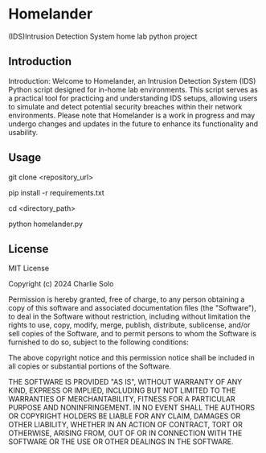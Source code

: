 # Homelander
(IDS)Intrusion Detection System home lab python project


## Introduction
Introduction:
Welcome to Homelander, an Intrusion Detection System (IDS) Python script designed for in-home lab environments. 
This script serves as a practical tool for practicing and understanding IDS setups, allowing users to simulate 
and detect potential security breaches within their network environments. Please note that Homelander is a work
in progress and may undergo changes and updates in the future to enhance its functionality and usability.



## Usage
	

git clone <repository_url>


pip install -r requirements.txt



cd <directory_path>


python homelander.py



## License

MIT License

Copyright (c) 2024 Charlie Solo

Permission is hereby granted, free of charge, to any person obtaining a copy
of this software and associated documentation files (the "Software"), to deal
in the Software without restriction, including without limitation the rights
to use, copy, modify, merge, publish, distribute, sublicense, and/or sell
copies of the Software, and to permit persons to whom the Software is
furnished to do so, subject to the following conditions:

The above copyright notice and this permission notice shall be included in all
copies or substantial portions of the Software.

THE SOFTWARE IS PROVIDED "AS IS", WITHOUT WARRANTY OF ANY KIND, EXPRESS OR
IMPLIED, INCLUDING BUT NOT LIMITED TO THE WARRANTIES OF MERCHANTABILITY,
FITNESS FOR A PARTICULAR PURPOSE AND NONINFRINGEMENT. IN NO EVENT SHALL THE
AUTHORS OR COPYRIGHT HOLDERS BE LIABLE FOR ANY CLAIM, DAMAGES OR OTHER
LIABILITY, WHETHER IN AN ACTION OF CONTRACT, TORT OR OTHERWISE, ARISING FROM,
OUT OF OR IN CONNECTION WITH THE SOFTWARE OR THE USE OR OTHER DEALINGS IN THE
SOFTWARE.
